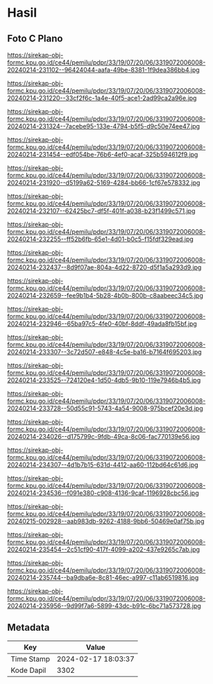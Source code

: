 # Hasil

## Foto C Plano

https://sirekap-obj-formc.kpu.go.id/ce44/pemilu/pdpr/33/19/07/20/06/3319072006008-20240214-231102--96424044-aafa-49be-8381-1f9dea386bb4.jpg

https://sirekap-obj-formc.kpu.go.id/ce44/pemilu/pdpr/33/19/07/20/06/3319072006008-20240214-231220--33cf2f6c-1a4e-40f5-ace1-2ad99ca2a96e.jpg

https://sirekap-obj-formc.kpu.go.id/ce44/pemilu/pdpr/33/19/07/20/06/3319072006008-20240214-231324--7acebe95-133e-4794-b5f5-d9c50e74ee47.jpg

https://sirekap-obj-formc.kpu.go.id/ce44/pemilu/pdpr/33/19/07/20/06/3319072006008-20240214-231454--edf054be-76b6-4ef0-acaf-325b594612f9.jpg

https://sirekap-obj-formc.kpu.go.id/ce44/pemilu/pdpr/33/19/07/20/06/3319072006008-20240214-231920--d5199a62-5169-4284-bb66-1cf67e578332.jpg

https://sirekap-obj-formc.kpu.go.id/ce44/pemilu/pdpr/33/19/07/20/06/3319072006008-20240214-232107--62425bc7-df5f-401f-a038-b23f1499c571.jpg

https://sirekap-obj-formc.kpu.go.id/ce44/pemilu/pdpr/33/19/07/20/06/3319072006008-20240214-232255--ff52b6fb-65e1-4d01-b0c5-f15fdf329ead.jpg

https://sirekap-obj-formc.kpu.go.id/ce44/pemilu/pdpr/33/19/07/20/06/3319072006008-20240214-232437--8d9f07ae-804a-4d22-8720-d5f1a5a293d9.jpg

https://sirekap-obj-formc.kpu.go.id/ce44/pemilu/pdpr/33/19/07/20/06/3319072006008-20240214-232659--fee9b1b4-5b28-4b0b-800b-c8aabeec34c5.jpg

https://sirekap-obj-formc.kpu.go.id/ce44/pemilu/pdpr/33/19/07/20/06/3319072006008-20240214-232946--65ba97c5-4fe0-40bf-8ddf-49ada8fb15bf.jpg

https://sirekap-obj-formc.kpu.go.id/ce44/pemilu/pdpr/33/19/07/20/06/3319072006008-20240214-233307--3c72d507-e848-4c5e-ba16-b7164f695203.jpg

https://sirekap-obj-formc.kpu.go.id/ce44/pemilu/pdpr/33/19/07/20/06/3319072006008-20240214-233525--724120e4-1d50-4db5-9b10-119e7946b4b5.jpg

https://sirekap-obj-formc.kpu.go.id/ce44/pemilu/pdpr/33/19/07/20/06/3319072006008-20240214-233728--50d55c91-5743-4a54-9008-975bcef20e3d.jpg

https://sirekap-obj-formc.kpu.go.id/ce44/pemilu/pdpr/33/19/07/20/06/3319072006008-20240214-234026--d175799c-9fdb-49ca-8c06-fac770139e56.jpg

https://sirekap-obj-formc.kpu.go.id/ce44/pemilu/pdpr/33/19/07/20/06/3319072006008-20240214-234307--4d1b7b15-631d-4412-aa60-112bd64c61d6.jpg

https://sirekap-obj-formc.kpu.go.id/ce44/pemilu/pdpr/33/19/07/20/06/3319072006008-20240214-234536--f091e380-c908-4136-9caf-1196928cbc56.jpg

https://sirekap-obj-formc.kpu.go.id/ce44/pemilu/pdpr/33/19/07/20/06/3319072006008-20240215-002928--aab983db-9262-4188-9bb6-50469e0af75b.jpg

https://sirekap-obj-formc.kpu.go.id/ce44/pemilu/pdpr/33/19/07/20/06/3319072006008-20240214-235454--2c51cf90-417f-4099-a202-437e9265c7ab.jpg

https://sirekap-obj-formc.kpu.go.id/ce44/pemilu/pdpr/33/19/07/20/06/3319072006008-20240214-235744--ba9dba6e-8c81-46ec-a997-c11ab6519816.jpg

https://sirekap-obj-formc.kpu.go.id/ce44/pemilu/pdpr/33/19/07/20/06/3319072006008-20240214-235956--9d99f7a6-5899-43dc-b91c-6bc71a573728.jpg


## Metadata

| Key        | Value               |
| ---------- | ------------------- |
| Time Stamp | 2024-02-17 18:03:37 |
| Kode Dapil | 3302                |




